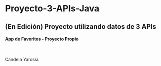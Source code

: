 <h1> Proyecto-3-APIs-Java </h1>
<h2> (En Edición) Proyecto utilizando datos de 3 APIs </h2>
<h4> App de Favoritos - Proyecto Propio</h4>
<br>
<p> Candela Yarossi. </p>
